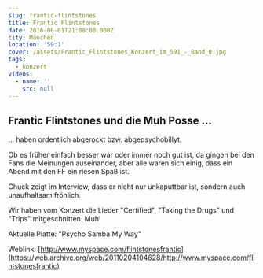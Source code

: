 ```yaml
---
slug: frantic-flintstones
title: Frantic Flintstones
date: 2016-06-01T21:08:08.000Z
city: München
location: '59:1'
cover: /assets/Frantic_Flintstones_Konzert_im_591_-_Band_0.jpg
tags:
  - konzert
videos:
  - name: ''
    src: null
---
```


## Frantic Flintstones und die Muh Posse ...

... haben ordentlich abgerockt bzw. abgepsychobillyt.

Ob es früher einfach besser war oder immer noch gut ist, da gingen bei den Fans die Meinungen auseinander, aber alle waren sich einig, dass ein Abend mit den FF ein riesen Spaß ist.

Chuck zeigt im Interview, dass er nicht nur unkaputtbar ist, sondern auch unaufhaltsam fröhlich.

Wir haben vom Konzert die Lieder "Certified", "Taking the Drugs" und "Trips" mitgeschnitten. Muh!

Aktuelle Platte: "Psycho Samba My Way"

Weblink:
[http://www.myspace.com/flintstonesfrantic](https://web.archive.org/web/20110204104628/http://www.myspace.com/flintstonesfrantic)
